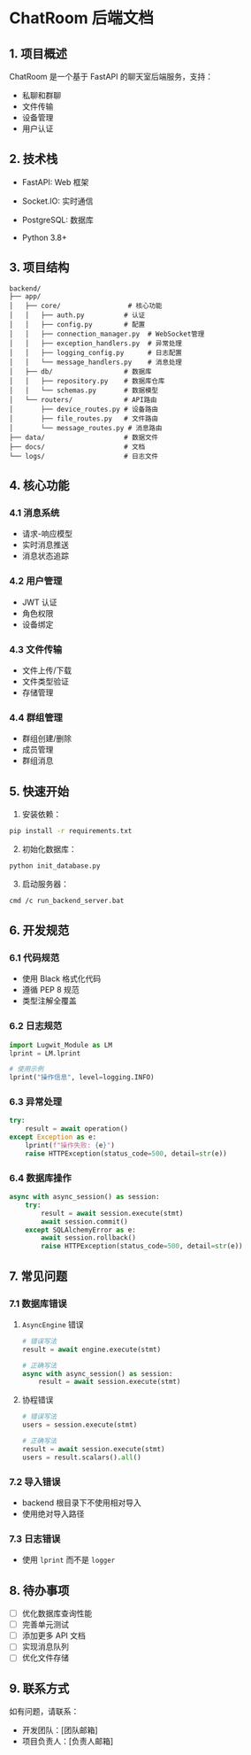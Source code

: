# ChatRoom 后端文档

## 1. 项目概述

ChatRoom 是一个基于 FastAPI 的聊天室后端服务，支持：
- 私聊和群聊
- 文件传输
- 设备管理
- 用户认证

## 2. 技术栈

- FastAPI: Web 框架

- Socket.IO: 实时通信
- PostgreSQL: 数据库
- Python 3.8+

## 3. 项目结构

```
backend/
├── app/
│   ├── core/                 # 核心功能
│   │   ├── auth.py          # 认证
│   │   ├── config.py        # 配置
│   │   ├── connection_manager.py  # WebSocket管理
│   │   ├── exception_handlers.py  # 异常处理
│   │   ├── logging_config.py      # 日志配置
│   │   └── message_handlers.py    # 消息处理
│   ├── db/                  # 数据库
│   │   ├── repository.py    # 数据库仓库
│   │   └── schemas.py       # 数据模型
│   └── routers/             # API路由
│       ├── device_routes.py # 设备路由
│       ├── file_routes.py   # 文件路由
│       └── message_routes.py # 消息路由
├── data/                    # 数据文件
├── docs/                    # 文档
└── logs/                    # 日志文件
```

## 4. 核心功能

### 4.1 消息系统
- 请求-响应模型
- 实时消息推送
- 消息状态追踪

### 4.2 用户管理
- JWT 认证
- 角色权限
- 设备绑定

### 4.3 文件传输
- 文件上传/下载
- 文件类型验证
- 存储管理

### 4.4 群组管理
- 群组创建/删除
- 成员管理
- 群组消息

## 5. 快速开始

1. 安装依赖：
```bash
pip install -r requirements.txt
```

2. 初始化数据库：
```bash
python init_database.py
```

3. 启动服务器：
```bash
cmd /c run_backend_server.bat
```

## 6. 开发规范

### 6.1 代码规范
- 使用 Black 格式化代码
- 遵循 PEP 8 规范
- 类型注解全覆盖

### 6.2 日志规范
```python
import Lugwit_Module as LM
lprint = LM.lprint

# 使用示例
lprint("操作信息", level=logging.INFO)
```

### 6.3 异常处理
```python
try:
    result = await operation()
except Exception as e:
    lprint(f"操作失败: {e}")
    raise HTTPException(status_code=500, detail=str(e))
```

### 6.4 数据库操作
```python
async with async_session() as session:
    try:
        result = await session.execute(stmt)
        await session.commit()
    except SQLAlchemyError as e:
        await session.rollback()
        raise HTTPException(status_code=500, detail=str(e))
```

## 7. 常见问题

### 7.1 数据库错误
1. `AsyncEngine` 错误
   ```python
   # 错误写法
   result = await engine.execute(stmt)
   
   # 正确写法
   async with async_session() as session:
       result = await session.execute(stmt)
   ```

2. 协程错误
   ```python
   # 错误写法
   users = session.execute(stmt)
   
   # 正确写法
   result = await session.execute(stmt)
   users = result.scalars().all()
   ```

### 7.2 导入错误
- backend 根目录下不使用相对导入
- 使用绝对导入路径

### 7.3 日志错误
- 使用 `lprint` 而不是 `logger`

## 8. 待办事项

- [ ] 优化数据库查询性能
- [ ] 完善单元测试
- [ ] 添加更多 API 文档
- [ ] 实现消息队列
- [ ] 优化文件存储

## 9. 联系方式

如有问题，请联系：
- 开发团队：[团队邮箱]
- 项目负责人：[负责人邮箱]
